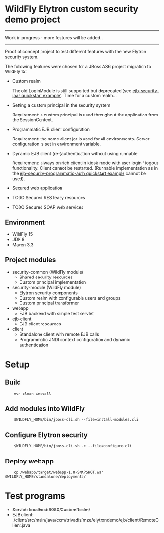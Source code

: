 WildFly Elytron custom security demo project
============================================

---

Work in progress - more features will be added...

---

Proof of concept project to test different features with the new Elytron security system.

The following features were chosen for a JBoss AS6 project migration to WildFly 15:

 - Custom realm

   The old LoginModule is still supported but deprecated (see [ejb-security-jaas quickstart example](https://github.com/wildfly/quickstart/tree/master/ejb-security-jaas)). Time for a custom realm...

 - Setting a custom principal in the security system

   Requirement: a custom principal is used throughout the application from the SessionContext.

 - Programmatic EJB client configuration
 
   Requirement: the same client jar is used for all environments. Server configuration is set in environment variable.
 
 - Dynamic EJB client (re-)authentication without using runnable
 
   Requirement: always on rich client in kiosk mode with user login / logout functionality. Client cannot be restarted. (Runnable implementation as in the [ejb-security-programmatic-auth quickstart example](https://github.com/wildfly/quickstart/tree/master/ejb-security-programmatic-auth) cannot be used).

 - Secured web application
 
 - TODO Secured RESTeasy resources

 - TODO Secured SOAP web services

## Environment

 - WildFly 15
 - JDK 8
 - Maven 3.3

## Project modules

 - security-common (WildFly module)
     - Shared security resources
     - Custom principal implementation
 - security-module (WildFly module)
     - Elytron security components
     - Custom realm with configurable users and groups
     - Custom principal transformer  
 - webapp
     - EJB backend with simple test servlet
 - ejb-client
     - EJB client resources
 - client
     - Standalone client with remote EJB calls
     - Programmatic JNDI context configuration and dynamic authentication

# Setup

## Build

        mvn clean install

## Add modules into WildFly

        $WILDFLY_HOME/bin/jboss-cli.sh --file=install-modules.cli

## Configure Elytron security

        $WILDFLY_HOME/bin/jboss-cli.sh -c --file=configure.cli

## Deploy webapp

        cp /webapp/target/webapp-1.0-SNAPSHOT.war $WILDFLY_HOME/standalone/deployments/

# Test programs

 - Servlet: localhost:8080/CustomRealm/
 - EJB client: ./client/src/main/java/com/trivadis/mze/elytrondemo/ejb/client/RemoteClient.java